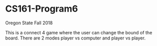 # CS161-Program6

Oregon State Fall 2018

This is a connect 4 game where the user can change the bound of the board. There are 2 modes player vs computer and player vs player.
